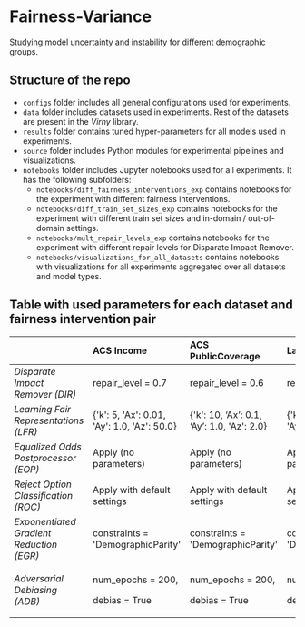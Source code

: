 # Fairness-Variance

Studying model uncertainty and instability for different demographic groups.


## Structure of the repo

* `configs` folder includes all general configurations used for experiments.
* `data` folder includes datasets used in experiments. Rest of the datasets are present in the _Virny_ library.
* `results` folder contains tuned hyper-parameters for all models used in experiments.
* `source` folder includes Python modules for experimental pipelines and visualizations.
* `notebooks` folder includes Jupyter notebooks used for all experiments. It has the following subfolders:
  * `notebooks/diff_fairness_interventions_exp` contains notebooks for the experiment with different fairness interventions.
  * `notebooks/diff_train_set_sizes_exp` contains notebooks for the experiment with different train set sizes and in-domain / out-of-domain settings.
  * `notebooks/mult_repair_levels_exp` contains notebooks for the experiment with different repair levels for Disparate Impact Remover.
  * `notebooks/visualizations_for_all_datasets` contains notebooks with visualizations for all experiments aggregated over all datasets and model types.


## Table with used parameters for each dataset and fairness intervention pair

|                                        | ACS Income                                  | ACS PublicCoverage                            | Law School                                    | Student Performance                           |
|:---------------------------------------|:--------------------------------------------|:----------------------------------------------|:----------------------------------------------|:----------------------------------------------|
| _Disparate Impact Remover (DIR)_         | repair\_level = 0.7                         | repair\_level = 0.6                           | repair\_level = 0.6                           | repair\_level = 0.7                           |
| _Learning Fair Representations (LFR)_    | {'k': 5, 'Ax': 0.01, 'Ay': 1.0, 'Az': 50.0} | {'k': 10, ‘Ax’: 0.1, ‘Ay’: 1.0, 'Az': 2.0}    | {'k': 5, 'Ax': 0.01, 'Ay': 1.0, ‘Az’: 50.0}   | {'k': 10, 'Ax': 0.1, ‘Ay’: 1.0, 'Az': 2.0}    |
| _Equalized Odds Postprocessor (EOP)_     | Apply (no parameters)                       | Apply (no parameters)                         | Apply (no parameters)                         | Apply (no parameters)                         |
| _Reject Option Classification (ROC)_     | Apply with default settings                 | Apply with default settings                   | Apply with default settings                   | Apply with default settings                   |
| _Exponentiated Gradient Reduction (EGR)_ | constraints = 'DemographicParity'           | constraints = 'DemographicParity'             | constraints = 'DemographicParity'             | constraints = 'DemographicParity'             |
| _Adversarial Debiasing (ADB)_            | <p>num\_epochs = 200,</p><p>debias = True</p>      | <p>num\_epochs = 200,</p><p>debias = True</p> | <p>num\_epochs = 200,</p><p>debias = True</p> | <p>num\_epochs = 200,</p><p>debias = True</p> |
